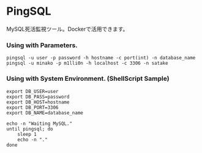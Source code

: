 # PingSQL
MySQL死活監視ツール。Dockerで活用できます。

### Using with Parameters.
```
pingsql -u user -p password -h hostname -c port(int) -n database_name
pingsql -u minako -p m1lli0n -h localhost -c 3306 -n satake
```

### Using with System Environment. (ShellScript Sample)
```
export DB_USER=user
export DB_PASS=password
export DB_HOST=hostname
export DB_PORT=3306
export DB_NAME=database_name

echo -n "Waiting MySQL."
until pingsql; do
    sleep 1
    echo -n "."
done
```
